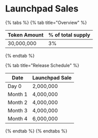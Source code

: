 # Launchpad Sales

{% tabs %}
{% tab title="Overview" %}


| Token Amount | % of total supply |
| ------------ | ----------------- |
| 30,000,000   | 3%                |
{% endtab %}

{% tab title="Release Schedule" %}


| Date    | Launchpad Sale |
| ------- | -------------- |
| Day 0   | 2,000,000      |
| Month 1 | 4,000,000      |
| Month 2 | 4,000,000      |
| Month 3 | 4,000,000      |
| Month 4 | 6,000,000      |
{% endtab %}
{% endtabs %}
